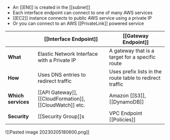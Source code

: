 *   An [[ENI]] is created in the [[subnet]]
*   Each interface endpoint can connect to one of many AWS services
*   [[EC2]] instance connects to public AWS service using a private IP
*   Or you can connect to an AWS [[PrivateLink]] powered service

|  | [[Interface Endpoint]] | [[Gateway Endpoint]] |
| ---- | ----- | ----- |
| **What** | Elastic Network Interface with a Private IP | A gateway that is a target for a specific route
| **How** | Uses DNS entries to redirect traffic | Uses prefix lists in the route table to redirect traffic
| **Which services** | [[API Gateway]], [[CloudFormation]], [[CloudWatch]] etc. | Amazon [[S3]], [[DynamoDB]] 
| **Security** | [[Security Group]]s | VPC Endpoint [[Policies]]

![[Pasted image 20230205180600.png]]


